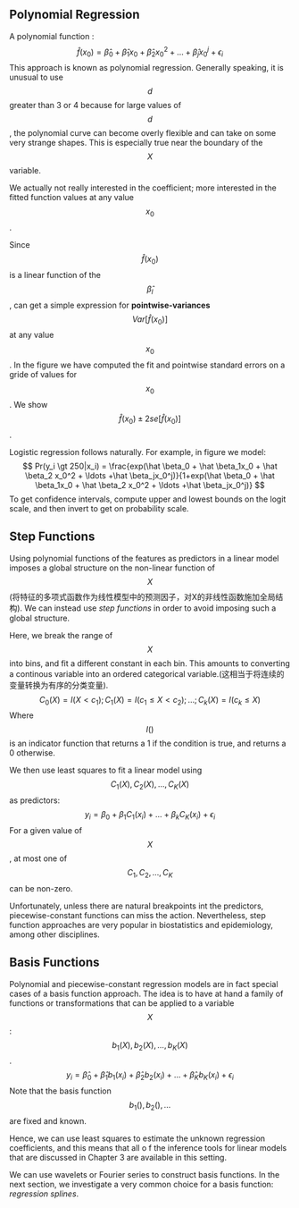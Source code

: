## Polynomial Regression

A polynomial function :
$$
\hat f(x_0)=\hat \beta_0 + \hat \beta_1x_0 + \hat \beta_2 x_0^2 + \ldots +\hat \beta_jx_0^j + \epsilon_i
$$
This approach is known as polynomial regression. Generally speaking, it is unusual to use $$d$$ greater than 3 or 4 because for large values of $$d$$, the polynomial curve can become overly flexible and can take on some very strange shapes. This is especially true near the boundary of the $$X$$ variable.

We actually not really interested in the coefficient; more interested in the fitted function values at any value $$x_0$$.

Since $$\hat f(x_0)$$ is a linear function of the $$\hat \beta_l$$, can get a simple expression for **pointwise-variances** $$Var[\hat f(x_0)]$$ at any value $$x_0$$. In the figure we have computed the fit and pointwise standard errors on a gride of values for $$x_0$$. We show $$\hat f(x_0)  \pm 2se[\hat f(x_0)]$$.

Logistic regression follows naturally. For example, in figure we model:
$$
Pr(y_i \gt 250|x_i) = \frac{exp(\hat \beta_0 + \hat \beta_1x_0 + \hat \beta_2 x_0^2 + \ldots +\hat \beta_jx_0^j)}{1+exp(\hat \beta_0 + \hat \beta_1x_0 + \hat \beta_2 x_0^2 + \ldots +\hat \beta_jx_0^j)}
$$
To get confidence intervals, compute upper and lowest bounds on the logit scale, and then invert to get on probability scale.

## Step Functions

Using polynomial functions of the features as predictors in a linear model imposes a global structure on the non-linear function of $$X$$(将特征的多项式函数作为线性模型中的预测因子，对X的非线性函数施加全局结构). We can instead use *step functions* in order to avoid imposing such a global structure.

Here, we break the range of $$X$$ into bins, and fit a different constant in each bin. This amounts to converting a continous variable into an ordered categorical variable.(这相当于将连续的变量转换为有序的分类变量).
$$
C_0(X)=I(X \lt c_1); C_1(X)=I( c_1\le X \lt c_2); \ldots; C_k(X) = I(c_k \le X)
$$
Where $$I()$$ is an indicator function that returns a 1 if the condition is true, and returns a 0 otherwise.

We then use least squares to fit a linear model using $$C_1(X), C_2(X), \ldots, C_K(X)$$ as predictors:
$$
y_i=\beta_0+\beta_1C_1(x_i)+\ldots+\beta_kC_K(x_i)+\epsilon_i
$$
For a given value of $$X$$, at most one of $$C_1, C_2,\ldots,C_K$$ can be non-zero.

Unfortunately, unless there are natural breakpoints int the predictors, piecewise-constant functions can miss the action. Nevertheless, step function approaches are very popular in biostatistics and epidemiology, among other disciplines.

## Basis Functions

Polynomial and piecewise-constant regression models are in fact special cases of a basis function approach. The idea is to have at hand a family of functions or transformations that can be applied to a variable $$X$$: $$b_1(X), b_2(X), \ldots, b_K(X)$$.
$$
y_i=\hat \beta_0 + \hat \beta_1b_1(x_i) + \hat \beta_2b_2(x_i) + \ldots +\hat \beta_Kb_K(x_i) + \epsilon_i
$$
Note that the basis function $$b_1(), b_2(), \ldots$$ are fixed and known.

Hence, we can use least squares to estimate the unknown regression coefficients, and this means that all o f the inference tools for linear models that are discussed in Chapter 3 are available in this setting.

We can use wavelets or Fourier series to construct basis functions. In the next section, we investigate a very common choice for a basis function: *regression splines*.
